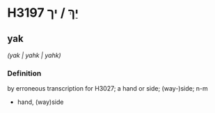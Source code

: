 # H3197 יַךְ / יך

## yak

_(yak | yahk | yahk)_

### Definition

by erroneous transcription for H3027; a hand or side; (way-)side; n-m

- hand, (way)side
